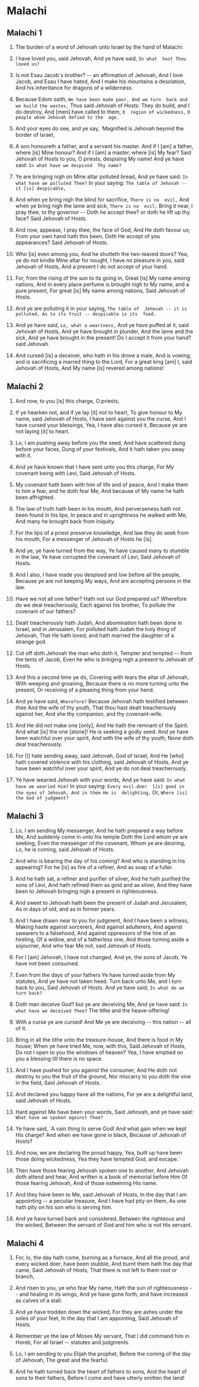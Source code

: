 # Malachi

## Malachi 1

1. The burden of a word of Jehovah unto Israel by the hand of  Malachi:

2. I have loved you, said Jehovah, And ye have said, `In what  hast Thou loved us?`

3. Is not Esau Jacob`s brother? -- an affirmation of Jehovah,  And I love Jacob, and Esau I have hated, And I make his  mountains a desolation, And his inheritance for dragons of a  wilderness.

4. Because Edom saith, `We have been made poor, And we turn  back and we build the wastes,` Thus said Jehovah of Hosts: They  do build, and I do destroy, And [men] have called to them, `O  region of wickedness,` `O people whom Jehovah defied to the  age.`

5. And your eyes do see, and ye say, `Magnified is Jehovah  beyond the border of Israel,

6. A son honoureth a father, and a servant his master. And if I  [am] a father, where [is] Mine honour? And if I [am] a master,  where [is] My fear? Said Jehovah of Hosts to you, O priests,  despising My name! And ye have said: `In what have we despised  Thy name?`

7. Ye are bringing nigh on Mine altar polluted bread, And ye  have said: `In what have we polluted Thee?` In your saying:  `The table of Jehovah -- it [is] despicable,`

8. And when ye bring nigh the blind for sacrifice, `There is no  evil,` And when ye bring nigh the lame and sick, `There is no  evil;` Bring it near, I pray thee, to thy governor -- Doth he  accept thee? or doth he lift up thy face? Said Jehovah of  Hosts.

9. And now, appease, I pray thee, the face of God, And He doth  favour us; From your own hand hath this been, Doth He accept of  you appearances? Said Jehovah of Hosts.

10. Who [is] even among you, And he shutteth the two-leaved  doors? Yea, ye do not kindle Mine altar for nought, I have no  pleasure in you, said Jehovah of Hosts, And a present I do not  accept of your hand.

11. For, from the rising of the sun to its going in, Great [is]  My name among nations, And in every place perfume is brought  nigh to My name, and a pure present, For great [is] My name  among nations, Said Jehovah of Hosts.

12. And ye are polluting it in your saying, `The table of  Jehovah -- it is polluted, As to its fruit -- despicable is its  food.`

13. And ye have said, `Lo, what a weariness,` And ye have  puffed at it, said Jehovah of Hosts, And ye have brought in  plunder, And the lame and the sick, And ye have brought in the  present! Do I accept it from your hand? said Jehovah.

14. And cursed [is] a deceiver, who hath in his drove a male,  And is vowing, and is sacrificing a marred thing to the Lord,  For a great king [am] I, said Jehovah of Hosts, And My name  [is] revered among nations!

## Malachi 2

1. And now, to you [is] this charge, O priests,

2. If ye hearken not, and if ye lay [it] not to heart, To give  honour to My name, said Jehovah of Hosts, I have sent against  you the curse, And I have cursed your blessings, Yea, I have  also cursed it, Because ye are not laying [it] to heart.

3. Lo, I am pushing away before you the seed, And have  scattered dung before your faces, Dung of your festivals, And  it hath taken you away with it.

4. And ye have known that I have sent unto you this charge, For  My covenant being with Levi, Said Jehovah of Hosts.

5. My covenant hath been with him of life and of peace, And I  make them to him a fear, and he doth fear Me, And because of My  name he hath been affrighted.

6. The law of truth hath been in his mouth, And perverseness  hath not been found in his lips, In peace and in uprightness he  walked with Me, And many he brought back from iniquity.

7. For the lips of a priest preserve knowledge, And law they do  seek from his mouth, For a messenger of Jehovah of Hosts he  [is].

8. And ye, ye have turned from the way, Ye have caused many to  stumble in the law, Ye have corrupted the covenant of Levi,  Said Jehovah of Hosts.

9. And I also, I have made you despised and low before all the  people, Because ye are not keeping My ways, And are accepting  persons in the law.

10. Have we not all one father? Hath not our God prepared us?  Wherefore do we deal treacherously, Each against his brother,  To pollute the covenant of our fathers?

11. Dealt treacherously hath Judah, And abomination hath been  done in Israel, and in Jerusalem, For polluted hath Judah the  holy thing of Jehovah, That He hath loved, and hath married the  daughter of a strange god.

12. Cut off doth Jehovah the man who doth it, Tempter and  tempted -- from the tents of Jacob, Even he who is bringing  nigh a present to Jehovah of Hosts.

13. And this a second time ye do, Covering with tears the altar  of Jehovah, With weeping and groaning, Because there is no more  turning unto the present, Or receiving of a pleasing thing from  your hand.

14. And ye have said, `Wherefore?` Because Jehovah hath  testified between thee And the wife of thy youth, That thou  hast dealt treacherously against her, And she thy companion,  and thy covenant-wife.

15. And He did not make one [only], And He hath the remnant of  the Spirit. And what [is] the one [alone]! He is seeking a  godly seed. And ye have been watchful over your spirit, And  with the wife of thy youth, None doth deal treacherously.

16. For [I] hate sending away, said Jehovah, God of Israel, And  He [who] hath covered violence with his clothing, said Jehovah  of Hosts, And ye have been watchful over your spirit, And ye do  not deal treacherously.

17. Ye have wearied Jehovah with your words, And ye have said:  `In what have we wearied Him?` In your saying: `Every evil-doer  [is] good in the eyes of Jehovah, And in them He is  delighting,` Or, `Where [is] the God of judgment?`

## Malachi 3

1. Lo, I am sending My messenger, And he hath prepared a way  before Me, And suddenly come in unto his temple Doth the Lord  whom ye are seeking, Even the messenger of the covenant, Whom  ye are desiring, Lo, he is coming, said Jehovah of Hosts.

2. And who is bearing the day of his coming? And who is  standing in his appearing? For he [is] as fire of a refiner,  And as soap of a fuller.

3. And he hath sat, a refiner and purifier of silver, And he  hath purified the sons of Levi, And hath refined them as gold  and as silver, And they have been to Jehovah bringing nigh a  present in righteousness.

4. And sweet to Jehovah hath been the present of Judah and  Jerusalem, As in days of old, and as in former years.

5. And I have drawn near to you for judgment, And I have been a  witness, Making haste against sorcerers, And against  adulterers, And against swearers to a falsehood, And against  oppressors of the hire of an hireling, Of a widow, and of a  fatherless one, And those turning aside a sojourner, And who  fear Me not, said Jehovah of Hosts.

6. For I [am] Jehovah, I have not changed, And ye, the sons of  Jacob, Ye have not been consumed.

7. Even from the days of your fathers Ye have turned aside from  My statutes, And ye have not taken heed. Turn back unto Me, and  I turn back to you, Said Jehovah of Hosts. And ye have said,  `In what do we turn back?`

8. Doth man deceive God? but ye are deceiving Me, And ye have  said: `In what have we deceived Thee?` The tithe and the  heave-offering!

9. With a curse ye are cursed! And Me ye are deceiving -- this  nation -- all of it.

10. Bring in all the tithe unto the treasure-house, And there  is food in My house; When ye have tried Me, now, with this,  Said Jehovah of Hosts, Do not I open to you the windows of  heaven? Yea, I have emptied on you a blessing till there is no  space.

11. And I have pushed for you against the consumer, And He doth  not destroy to you the fruit of the ground, Nor miscarry to you  doth the vine in the field, Said Jehovah of Hosts.

12. And declared you happy have all the nations, For ye are a  delightful land, said Jehovah of Hosts.

13. Hard against Me have been your words, Said Jehovah, and ye  have said: `What have we spoken against Thee?`

14. Ye have said, `A vain thing to serve God! And what gain  when we kept His charge? And when we have gone in black,  Because of Jehovah of Hosts?

15. And now, we are declaring the proud happy, Yea, built up  have been those doing wickedness, Yea they have tempted God,  and escape.`

16. Then have those fearing Jehovah spoken one to another, And  Jehovah doth attend and hear, And written is a book of memorial  before Him Of those fearing Jehovah, And of those esteeming  His name.

17. And they have been to Me, said Jehovah of Hosts, In the day  that I am appointing -- a peculiar treasure, And I have had  pity on them, As one hath pity on his son who is serving him.

18. And ye have turned back and considered, Between the  righteous and the wicked, Between the servant of God and him  who is not His servant.

## Malachi 4

1. For, lo, the day hath come, burning as a furnace, And all  the proud, and every wicked doer, have been stubble, And burnt  them hath the day that came, Said Jehovah of Hosts, That there  is not left to them root or branch,

2. And risen to you, ye who fear My name, Hath the sun of  righteousness -- and healing in its wings, And ye have gone  forth, and have increased as calves of a stall.

3. And ye have trodden down the wicked, For they are ashes  under the soles of your feet, In the day that I am appointing,  Said Jehovah of Hosts.

4. Remember ye the law of Moses My servant, That I did command  him in Horeb, For all Israel -- statutes and judgments.

5. Lo, I am sending to you Elijah the prophet, Before the  coming of the day of Jehovah, The great and the fearful.

6. And he hath turned back the heart of fathers to sons, And  the heart of sons to their fathers, Before I come and have  utterly smitten the land!

